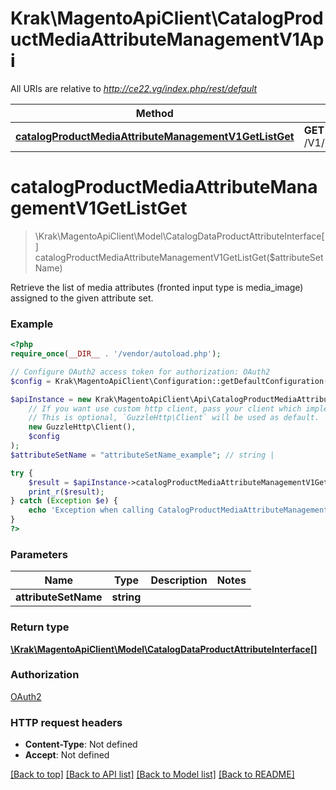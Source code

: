 # Krak\MagentoApiClient\CatalogProductMediaAttributeManagementV1Api

All URIs are relative to *http://ce22.vg/index.php/rest/default*

Method | HTTP request | Description
------------- | ------------- | -------------
[**catalogProductMediaAttributeManagementV1GetListGet**](CatalogProductMediaAttributeManagementV1Api.md#catalogProductMediaAttributeManagementV1GetListGet) | **GET** /V1/products/media/types/{attributeSetName} | 


# **catalogProductMediaAttributeManagementV1GetListGet**
> \Krak\MagentoApiClient\Model\CatalogDataProductAttributeInterface[] catalogProductMediaAttributeManagementV1GetListGet($attributeSetName)



Retrieve the list of media attributes (fronted input type is media_image) assigned to the given attribute set.

### Example
```php
<?php
require_once(__DIR__ . '/vendor/autoload.php');

// Configure OAuth2 access token for authorization: OAuth2
$config = Krak\MagentoApiClient\Configuration::getDefaultConfiguration()->setAccessToken('YOUR_ACCESS_TOKEN');

$apiInstance = new Krak\MagentoApiClient\Api\CatalogProductMediaAttributeManagementV1Api(
    // If you want use custom http client, pass your client which implements `GuzzleHttp\ClientInterface`.
    // This is optional, `GuzzleHttp\Client` will be used as default.
    new GuzzleHttp\Client(),
    $config
);
$attributeSetName = "attributeSetName_example"; // string | 

try {
    $result = $apiInstance->catalogProductMediaAttributeManagementV1GetListGet($attributeSetName);
    print_r($result);
} catch (Exception $e) {
    echo 'Exception when calling CatalogProductMediaAttributeManagementV1Api->catalogProductMediaAttributeManagementV1GetListGet: ', $e->getMessage(), PHP_EOL;
}
?>
```

### Parameters

Name | Type | Description  | Notes
------------- | ------------- | ------------- | -------------
 **attributeSetName** | **string**|  |

### Return type

[**\Krak\MagentoApiClient\Model\CatalogDataProductAttributeInterface[]**](../Model/CatalogDataProductAttributeInterface.md)

### Authorization

[OAuth2](../../README.md#OAuth2)

### HTTP request headers

 - **Content-Type**: Not defined
 - **Accept**: Not defined

[[Back to top]](#) [[Back to API list]](../../README.md#documentation-for-api-endpoints) [[Back to Model list]](../../README.md#documentation-for-models) [[Back to README]](../../README.md)

